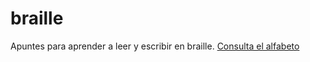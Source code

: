 # braille
Apuntes para aprender a leer y escribir en braille.
[Consulta el alfabeto](https://rgmagadan.github.io/braille/braille.xml)
